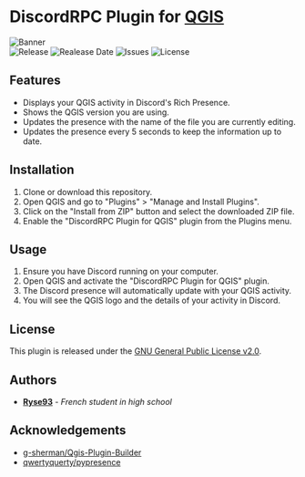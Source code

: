 # DiscordRPC Plugin for [QGIS](https://github.com/qgis/QGIS)
![Banner](https://github.com/Ryse93/DiscordRPC-Plugin-for-QGIS/assets/69793084/b31641c6-0cc9-4fa0-b428-7eb7b0053766)
<br>
![Release](https://img.shields.io/github/v/release/Ryse93/DiscordRPC-Plugin-for-QGIS?style=for-the-badge)
![Realease Date](https://img.shields.io/github/release-date/Ryse93/DiscordRPC-Plugin-for-QGIS?style=for-the-badge)
![Issues](https://img.shields.io/github/issues/Ryse93/DiscordRPC-Plugin-for-QGIS?style=for-the-badge)
![License](https://img.shields.io/github/license/Ryse93/DiscordRPC-Plugin-for-QGIS?style=for-the-badge)

## Features
- Displays your QGIS activity in Discord's Rich Presence.
- Shows the QGIS version you are using.
- Updates the presence with the name of the file you are currently editing.
- Updates the presence every 5 seconds to keep the information up to date.

## Installation
1. Clone or download this repository.
2. Open QGIS and go to "Plugins" > "Manage and Install Plugins".
3. Click on the "Install from ZIP" button and select the downloaded ZIP file.
4. Enable the "DiscordRPC Plugin for QGIS" plugin from the Plugins menu.

## Usage
1. Ensure you have Discord running on your computer.
2. Open QGIS and activate the "DiscordRPC Plugin for QGIS" plugin.
3. The Discord presence will automatically update with your QGIS activity.
4. You will see the QGIS logo and the details of your activity in Discord.

## License
This plugin is released under the [GNU General Public License v2.0](LICENSE).

## Authors
* **[Ryse93](https://github.com/Ryse93)** - *French student in high school*

## Acknowledgements
* [g-sherman/Qgis-Plugin-Builder](https://github.com/g-sherman/Qgis-Plugin-Builder)
* [qwertyquerty/pypresence](https://github.com/qwertyquerty/pypresence/)
